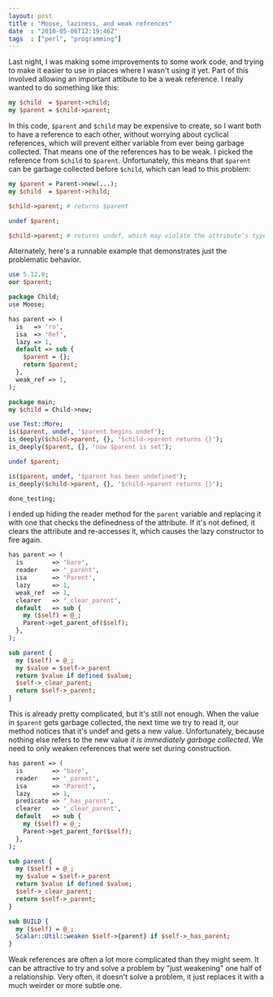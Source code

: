 ```yaml
---
layout: post
title : "Moose, laziness, and weak refrences"
date  : "2010-05-06T12:19:46Z"
tags  : ["perl", "programming"]
---
```

Last night, I was making some improvements to some work code, and trying to
make it easier to use in places where I wasn't using it yet.  Part of this
involved allowing an important attibute to be a weak reference.  I really
wanted to do something like this:

```perl
my $child  = $parent->child;
my $parent = $child->parent;
```

In this code, `$parent` and `$child` may be expensive to create, so I want both
to have a reference to each other, without worrying about cyclical references,
which will prevent either variable from ever being garbage collected.  That
means one of the references has to be weak.  I picked the reference from
`$child` to `$parent`.  Unfortunately, this means that `$parent` can be garbage
collected before `$child`, which can lead to this problem:

```perl
my $parent = Parent->new(...);
my $child  = $parent->child;

$child->parent; # returns $parent

undef $parent;

$child->parent; # returns undef, which may violate the attribute's type
```

Alternately, here's a runnable example that demonstrates just the problematic
behavior.

```perl
use 5.12.0;
our $parent;

package Child;
use Moose;

has parent => (
  is   => 'ro',
  isa  => 'Ref',
  lazy => 1,
  default => sub {
    $parent = {};
    return $parent;
  },
  weak_ref => 1,
);

package main;
my $child = Child->new;

use Test::More;
is($parent, undef, '$parent begins undef');
is_deeply($child->parent, {}, '$child->parent returns {}');
is_deeply($parent, {}, 'now $parent is set');

undef $parent;

is($parent, undef, '$parent has been undefined');
is_deeply($child->parent, {}, '$child->parent returns {}');

done_testing;
```

I ended up hiding the reader method for the `parent` variable and replacing it
with one that checks the definedness of the attribute.  If it's not defined, it
clears the attribute and re-accesses it, which causes the lazy constructor to
fire again.

```perl
has parent => (
  is        => 'bare',
  reader    => '_parent',
  isa       => 'Parent',
  lazy      => 1,
  weak_ref  => 1,
  clearer   => '_clear_parent',
  default   => sub {
    my ($self) = @_;
    Parent->get_parent_of($self);
  },
);

sub parent {
  my ($self) = @_;
  my $value = $self->_parent
  return $value if defined $value;
  $self->_clear_parent;
  return $self->_parent;
}
```

This is already pretty complicated, but it's still not enough.  When the value
in `$parent` gets garbage collected, the next time we try to read it, our
method notices that it's undef and gets a new value.  Unfortunately, because
nothing else refers to the new value *it is immediately garbage collected*.  We
need to only weaken references that were set during construction.

```perl
has parent => (
  is        => 'bare',
  reader    => '_parent',
  isa       => 'Parent',
  lazy      => 1,
  predicate => '_has_parent',
  clearer   => '_clear_parent',
  default   => sub {
    my ($self) = @_;
    Parent->get_parent_for($self);
  },
);

sub parent {
  my ($self) = @_;
  my $value = $self->_parent
  return $value if defined $value;
  $self->_clear_parent;
  return $self->_parent;
}

sub BUILD {
  my ($self) = @_;
  Scalar::Util::weaken $self->{parent} if $self->_has_parent;
}
```

Weak references are often a lot more complicated than they might seem.  It can
be attractive to try and solve a problem by "just weakening" one half of a
relationship.  Very often, it doesn't solve a problem, it just replaces it with
a much weirder or more subtle one.
